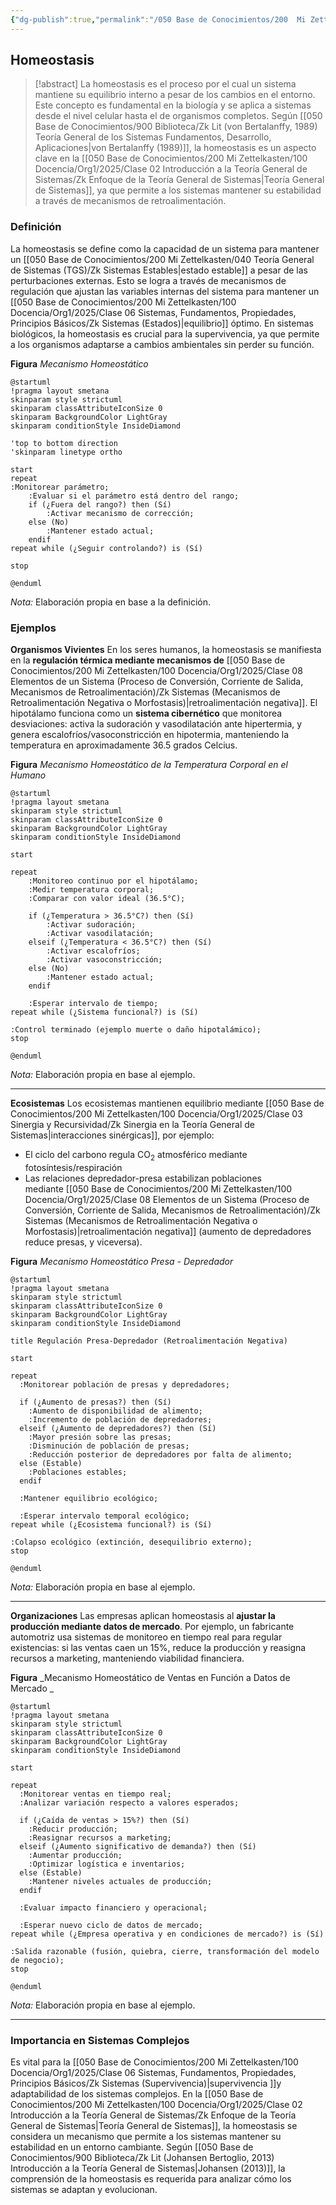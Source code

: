 ```yaml
---
{"dg-publish":true,"permalink":"/050 Base de Conocimientos/200  Mi Zettelkasten/100 Docencia/Org1/2025/Clase 06 Sistemas, Fundamentos, Propiedades, Principios Básicos/Zk Homeostasis/","tags":["digitalGarden"]}
---
```


## Homeostasis

> [!abstract]
> La homeostasis es el proceso por el cual un sistema mantiene su equilibrio interno a pesar de los cambios en el entorno. Este concepto es fundamental en la biología y se aplica a sistemas desde el nivel celular hasta el de organismos completos. Según [[050 Base de Conocimientos/900 Biblioteca/Zk Lit (von Bertalanffy, 1989) Teoría General de los Sistemas Fundamentos, Desarrollo, Aplicaciones\|von Bertalanffy (1989)]], la homeostasis es un aspecto clave en la [[050 Base de Conocimientos/200  Mi Zettelkasten/100 Docencia/Org1/2025/Clase 02 Introducción a la Teoría General de Sistemas/Zk Enfoque de la Teoría General de Sistemas\|Teoría General de Sistemas]], ya que permite a los sistemas mantener su estabilidad a través de mecanismos de retroalimentación.
> 

### Definición

La homeostasis se define como la capacidad de un sistema para mantener un [[050 Base de Conocimientos/200  Mi Zettelkasten/040 Teoría General de Sistemas (TGS)/Zk Sistemas Estables\|estado estable]] a pesar de las perturbaciones externas. Esto se logra a través de mecanismos de regulación que ajustan las variables internas del sistema para mantener un [[050 Base de Conocimientos/200  Mi Zettelkasten/100 Docencia/Org1/2025/Clase 06 Sistemas, Fundamentos, Propiedades, Principios Básicos/Zk Sistemas (Estados)\|equilibrio]] óptimo. En sistemas biológicos, la homeostasis es crucial para la supervivencia, ya que permite a los organismos adaptarse a cambios ambientales sin perder su función.

**Figura**
_Mecanismo Homeostático_
```plantuml
@startuml
!pragma layout smetana
skinparam style strictuml
skinparam classAttributeIconSize 0
skinparam BackgroundColor LightGray
skinparam conditionStyle InsideDiamond

'top to bottom direction
'skinparam linetype ortho

start
repeat
:Monitorear parámetro;
    :Evaluar si el parámetro está dentro del rango;
    if (¿Fuera del rango?) then (Sí)
        :Activar mecanismo de corrección;
    else (No)
        :Mantener estado actual;
    endif
repeat while (¿Seguir controlando?) is (Sí)

stop

@enduml

```
_Nota:_ Elaboración propia en base a la definición.

### Ejemplos

**Organismos Vivientes**
En los seres humanos, la homeostasis se manifiesta en la **regulación térmica mediante mecanismos de** [[050 Base de Conocimientos/200  Mi Zettelkasten/100 Docencia/Org1/2025/Clase 08 Elementos de un Sistema (Proceso de Conversión, Corriente de Salida, Mecanismos de Retroalimentación)/Zk Sistemas (Mecanismos de Retroalimentación Negativa o Morfostasis)\|retroalimentación negativa]]. El hipotálamo funciona como un **sistema cibernético** que monitorea desviaciones: activa la sudoración y vasodilatación ante hipertermia, y genera escalofríos/vasoconstricción en hipotermia, manteniendo la temperatura en aproximadamente 36.5 grados Celcius.

**Figura**
_Mecanismo Homeostático de la Temperatura Corporal en el Humano_
```plantuml
@startuml
!pragma layout smetana
skinparam style strictuml
skinparam classAttributeIconSize 0
skinparam BackgroundColor LightGray
skinparam conditionStyle InsideDiamond

start

repeat
	:Monitoreo continuo por el hipotálamo;
	:Medir temperatura corporal;
    :Comparar con valor ideal (36.5°C);

    if (¿Temperatura > 36.5°C?) then (Sí)
        :Activar sudoración;
        :Activar vasodilatación;
    elseif (¿Temperatura < 36.5°C?) then (Sí)
        :Activar escalofríos;
        :Activar vasoconstricción;
    else (No)
        :Mantener estado actual;
    endif

    :Esperar intervalo de tiempo;
repeat while (¿Sistema funcional?) is (Sí)

:Control terminado (ejemplo muerte o daño hipotalámico);
stop

@enduml
```
_Nota:_ Elaboración propia en base al ejemplo.

----
**Ecosistemas**
Los ecosistemas mantienen equilibrio mediante [[050 Base de Conocimientos/200  Mi Zettelkasten/100 Docencia/Org1/2025/Clase 03 Sinergia y Recursividad/Zk Sinergia en la Teoría General de Sistemas\|interacciones sinérgicas]], por ejemplo:
- El ciclo del carbono regula CO<sub>2</sub> atmosférico mediante fotosíntesis/respiración
- Las relaciones depredador-presa estabilizan poblaciones mediante [[050 Base de Conocimientos/200  Mi Zettelkasten/100 Docencia/Org1/2025/Clase 08 Elementos de un Sistema (Proceso de Conversión, Corriente de Salida, Mecanismos de Retroalimentación)/Zk Sistemas (Mecanismos de Retroalimentación Negativa o Morfostasis)\|retroalimentación negativa]] (aumento de depredadores reduce presas, y viceversa).

**Figura**
_Mecanismo Homeostático Presa - Depredador_
```plantuml
@startuml
!pragma layout smetana
skinparam style strictuml
skinparam classAttributeIconSize 0
skinparam BackgroundColor LightGray
skinparam conditionStyle InsideDiamond

title Regulación Presa-Depredador (Retroalimentación Negativa)

start

repeat
  :Monitorear población de presas y depredadores;

  if (¿Aumento de presas?) then (Sí)
    :Aumento de disponibilidad de alimento;
    :Incremento de población de depredadores;
  elseif (¿Aumento de depredadores?) then (Sí)
    :Mayor presión sobre las presas;
    :Disminución de población de presas;
    :Reducción posterior de depredadores por falta de alimento;
  else (Estable)
    :Poblaciones estables;
  endif

  :Mantener equilibrio ecológico;

  :Esperar intervalo temporal ecológico;
repeat while (¿Ecosistema funcional?) is (Sí)

:Colapso ecológico (extinción, desequilibrio externo);
stop

@enduml
```
_Nota:_ Elaboración propia en base al ejemplo.

----
**Organizaciones**
Las empresas aplican homeostasis al **ajustar la  producción mediante datos de mercado**. Por ejemplo, un fabricante automotriz usa sistemas de monitoreo en tiempo real para regular existencias: si las ventas caen un 15%, reduce la producción y reasigna recursos a marketing, manteniendo viabilidad financiera.

**Figura**
_Mecanismo Homeostático de Ventas en Función a Datos de Mercado _
```plantuml
@startuml
!pragma layout smetana
skinparam style strictuml
skinparam classAttributeIconSize 0
skinparam BackgroundColor LightGray
skinparam conditionStyle InsideDiamond

start

repeat
  :Monitorear ventas en tiempo real;
  :Analizar variación respecto a valores esperados;

  if (¿Caída de ventas > 15%?) then (Sí)
    :Reducir producción;
    :Reasignar recursos a marketing;
  elseif (¿Aumento significativo de demanda?) then (Sí)
    :Aumentar producción;
    :Optimizar logística e inventarios;
  else (Estable)
    :Mantener niveles actuales de producción;
  endif

  :Evaluar impacto financiero y operacional;

  :Esperar nuevo ciclo de datos de mercado;
repeat while (¿Empresa operativa y en condiciones de mercado?) is (Sí)

:Salida razonable (fusión, quiebra, cierre, transformación del modelo de negocio);
stop

@enduml
```
_Nota:_ Elaboración propia en base al ejemplo.

---
### Importancia en Sistemas Complejos

Es vital para la [[050 Base de Conocimientos/200  Mi Zettelkasten/100 Docencia/Org1/2025/Clase 06 Sistemas, Fundamentos, Propiedades, Principios Básicos/Zk Sistemas (Supervivencia)\|supervivencia ]]y adaptabilidad de los sistemas complejos. En la [[050 Base de Conocimientos/200  Mi Zettelkasten/100 Docencia/Org1/2025/Clase 02 Introducción a la Teoría General de Sistemas/Zk Enfoque de la Teoría General de Sistemas\|Teoría General de Sistemas]], la homeostasis se considera un mecanismo que permite a los sistemas mantener su estabilidad en un entorno cambiante. Según [[050 Base de Conocimientos/900 Biblioteca/Zk Lit (Johansen Bertoglio, 2013) Introducción a la Teoría General de Sistemas\|Johansen (2013)]], la comprensión de la homeostasis es requerida para analizar cómo los sistemas se adaptan y evolucionan.

